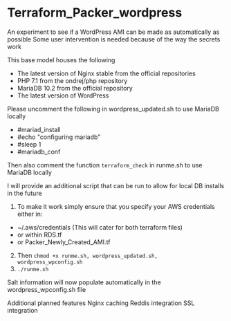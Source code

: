 # Terraform_Packer_wordpress
An experiment to see if a WordPress AMI can be made as automatically as possible 
Some user intervention is needed because of the way the secrets work

This base model houses the following

* The latest version of Nginx stable from the official repositories
* PHP 7.1 from the ondrej/php repository
* MariaDB 10.2 from the official repository
* The latest version of WordPress

Please uncomment the following in wordpress_updated.sh to use MariaDB locally

* #mariad_install
* #echo "configuring mariadb"
* #sleep 1
* #mariadb_conf

Then also comment the function `terraform_check` in runme.sh to use MariaDB locally

I will provide an additional script that can be run to allow for local DB installs in the future


1. To make it work simply ensure that you specify your AWS credentials either in:

* ~/.aws/credentials (This will cater for both terraform files)
* or within RDS.tf
* or Packer_Newly_Created_AMI.tf

2. Then `chmod +x runme.sh, wordpress_updated.sh, wordpress_wpconfig.sh`
3. `./runme.sh`

Salt information will now populate automatically in the wordpress_wpconfig.sh file

Additional planned features 
Nginx caching
Reddis integration 
SSL integration

